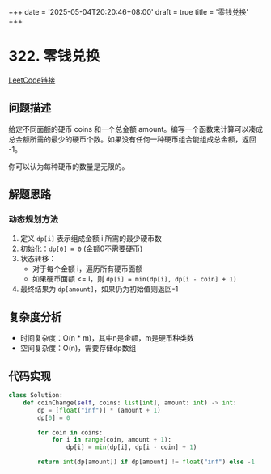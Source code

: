 +++
date = '2025-05-04T20:20:46+08:00'
draft = true
title = '零钱兑换'
+++

# 322. 零钱兑换

[LeetCode链接](https://leetcode.com/problems/coin-change/)

## 问题描述

给定不同面额的硬币 coins 和一个总金额 amount。编写一个函数来计算可以凑成总金额所需的最少的硬币个数。如果没有任何一种硬币组合能组成总金额，返回 -1。

你可以认为每种硬币的数量是无限的。

## 解题思路

### 动态规划方法
1. 定义 `dp[i]` 表示组成金额 i 所需的最少硬币数
2. 初始化：`dp[0] = 0` (金额0不需要硬币)
3. 状态转移：
   - 对于每个金额 i，遍历所有硬币面额
   - 如果硬币面额 <= i，则 `dp[i] = min(dp[i], dp[i - coin] + 1)`
4. 最终结果为 `dp[amount]`，如果仍为初始值则返回-1

## 复杂度分析

- 时间复杂度：O(n * m)，其中n是金额，m是硬币种类数
- 空间复杂度：O(n)，需要存储dp数组

## 代码实现

```python
class Solution:
    def coinChange(self, coins: list[int], amount: int) -> int:
        dp = [float("inf")] * (amount + 1)
        dp[0] = 0

        for coin in coins:
            for i in range(coin, amount + 1):
                dp[i] = min(dp[i], dp[i - coin] + 1)

        return int(dp[amount]) if dp[amount] != float("inf") else -1
```